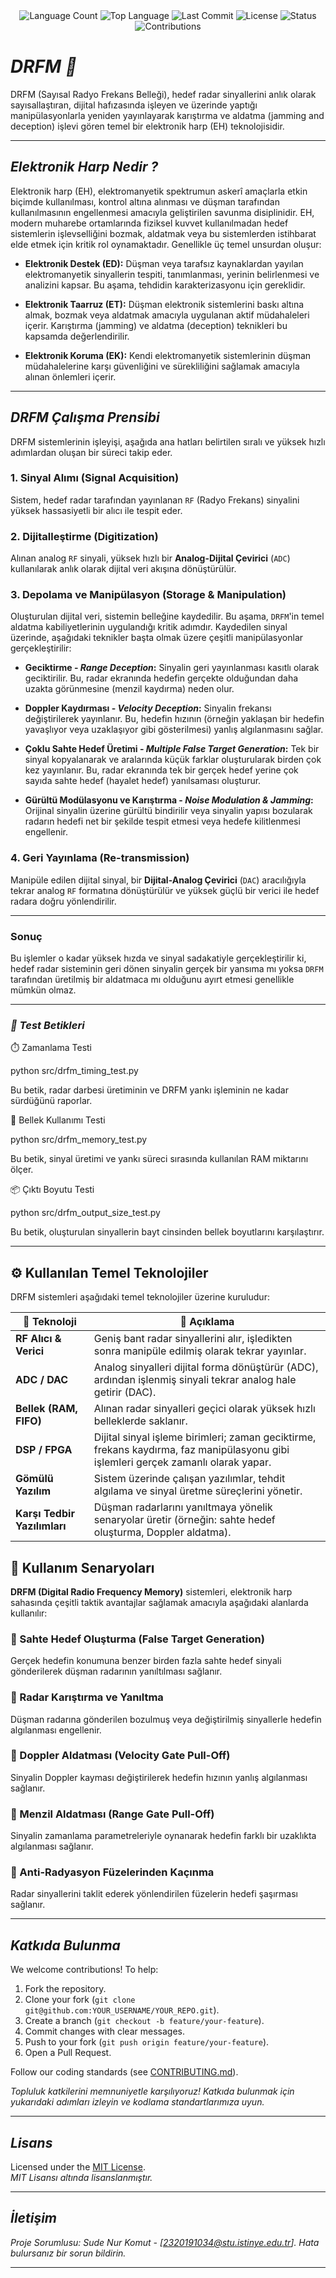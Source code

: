 <div align="center">
  <img src="https://img.shields.io/github/languages/count/keyvanarasteh/Project?style=flat-square&color=blueviolet" alt="Language Count">
  <img src="https://img.shields.io/github/languages/top/keyvanarasteh/Project?style=flat-square&color=1e90ff" alt="Top Language">
  <img src="https://img.shields.io/github/last-commit/keyvanarasteh/Project?style=flat-square&color=ff69b4" alt="Last Commit">
  <img src="https://img.shields.io/github/license/keyvanarasteh/Project?style=flat-square&color=yellow" alt="License">
  <img src="https://img.shields.io/badge/Status-Active-green?style=flat-square" alt="Status">
  <img src="https://img.shields.io/badge/Contributions-Welcome-brightgreen?style=flat-square" alt="Contributions">
</div>

# *DRFM   📡*


 DRFM (Sayısal Radyo Frekans Belleği), hedef radar sinyallerini anlık olarak sayısallaştıran, dijital hafızasında işleyen ve üzerinde yaptığı manipülasyonlarla yeniden yayınlayarak karıştırma ve aldatma (jamming and deception) işlevi gören temel bir elektronik harp (EH) teknolojisidir.

---

## *Elektronik Harp  Nedir ?*

Elektronik harp (EH), elektromanyetik spektrumun askerî amaçlarla etkin biçimde kullanılması, kontrol altına alınması ve düşman tarafından kullanılmasının engellenmesi amacıyla geliştirilen savunma disiplinidir. EH, modern muharebe ortamlarında fiziksel kuvvet kullanılmadan hedef sistemlerin işlevselliğini bozmak, aldatmak veya bu sistemlerden istihbarat elde etmek için kritik rol oynamaktadır.
Genellikle üç temel unsurdan oluşur:

- **Elektronik Destek (ED):** Düşman veya tarafsız kaynaklardan yayılan elektromanyetik sinyallerin tespiti, tanımlanması, yerinin belirlenmesi ve analizini kapsar. Bu aşama, tehdidin karakterizasyonu için gereklidir.
  
- **Elektronik Taarruz (ET):** Düşman elektronik sistemlerini baskı altına almak, bozmak veya aldatmak amacıyla uygulanan aktif müdahaleleri içerir. Karıştırma (jamming) ve aldatma (deception) teknikleri bu kapsamda değerlendirilir.

- **Elektronik Koruma (EK):** Kendi elektromanyetik sistemlerinin düşman müdahalelerine karşı güvenliğini ve sürekliliğini sağlamak amacıyla alınan önlemleri içerir.


---

## *DRFM Çalışma Prensibi*
 


DRFM sistemlerinin işleyişi, aşağıda ana hatları belirtilen sıralı ve yüksek hızlı adımlardan oluşan bir süreci takip eder.



### 1. Sinyal Alımı (Signal Acquisition)
Sistem, hedef radar tarafından yayınlanan `RF` (Radyo Frekans) sinyalini yüksek hassasiyetli bir alıcı ile tespit eder.


### 2. Dijitalleştirme (Digitization)
Alınan analog `RF` sinyali, yüksek hızlı bir **Analog-Dijital Çevirici** (`ADC`) kullanılarak anlık olarak dijital veri akışına dönüştürülür.



### 3. Depolama ve Manipülasyon (Storage & Manipulation)
Oluşturulan dijital veri, sistemin belleğine kaydedilir. Bu aşama, `DRFM`'in temel aldatma kabiliyetlerinin uygulandığı kritik adımdır. Kaydedilen sinyal üzerinde, aşağıdaki teknikler başta olmak üzere çeşitli manipülasyonlar gerçekleştirilir:



* **Geciktirme - *Range Deception*:** Sinyalin geri yayınlanması kasıtlı olarak geciktirilir. Bu, radar ekranında hedefin gerçekte olduğundan daha uzakta görünmesine (menzil kaydırma) neden olur.



* **Doppler Kaydırması - *Velocity Deception*:** Sinyalin frekansı değiştirilerek yayınlanır. Bu, hedefin hızının (örneğin yaklaşan bir hedefin yavaşlıyor veya uzaklaşıyor gibi gösterilmesi) yanlış algılanmasını sağlar.


* **Çoklu Sahte Hedef Üretimi - *Multiple False Target Generation*:** Tek bir sinyal kopyalanarak ve aralarında küçük farklar oluşturularak birden çok kez yayınlanır. Bu, radar ekranında tek bir gerçek hedef yerine çok sayıda sahte hedef (hayalet hedef) yanılsaması oluşturur.



* **Gürültü Modülasyonu ve Karıştırma - *Noise Modulation & Jamming*:** Orijinal sinyalin üzerine gürültü bindirilir veya sinyalin yapısı bozularak radarın hedefi net bir şekilde tespit etmesi veya hedefe kilitlenmesi engellenir.



### 4. Geri Yayınlama (Re-transmission)
Manipüle edilen dijital sinyal, bir **Dijital-Analog Çevirici** (`DAC`) aracılığıyla tekrar analog `RF` formatına dönüştürülür ve yüksek güçlü bir verici ile hedef radara doğru yönlendirilir.

---

### Sonuç
Bu işlemler o kadar yüksek hızda ve sinyal sadakatiyle gerçekleştirilir ki, hedef radar sisteminin geri dönen sinyalin gerçek bir yansıma mı yoksa `DRFM` tarafından üretilmiş bir aldatmaca mı olduğunu ayırt etmesi genellikle mümkün olmaz.



---


### *🧪 Test Betikleri*


⏱️ Zamanlama Testi

python src/drfm_timing_test.py

Bu betik, radar darbesi üretiminin ve DRFM yankı işleminin ne kadar sürdüğünü raporlar.



🧠 Bellek Kullanımı Testi

python src/drfm_memory_test.py

Bu betik, sinyal üretimi ve yankı süreci sırasında kullanılan RAM miktarını ölçer.



📦 Çıktı Boyutu Testi

python src/drfm_output_size_test.py


Bu betik, oluşturulan sinyallerin bayt cinsinden bellek boyutlarını karşılaştırır.

---






## ⚙️ Kullanılan Temel Teknolojiler

DRFM sistemleri aşağıdaki temel teknolojiler üzerine kuruludur:

| 🧩 **Teknoloji**             | 📘 **Açıklama**                                                                 |
|-----------------------------|----------------------------------------------------------------------------------|
| **RF Alıcı & Verici**        | Geniş bant radar sinyallerini alır, işledikten sonra manipüle edilmiş olarak tekrar yayınlar. |
| **ADC / DAC**                | Analog sinyalleri dijital forma dönüştürür (ADC), ardından işlenmiş sinyali tekrar analog hale getirir (DAC). |
| **Bellek (RAM, FIFO)**       | Alınan radar sinyalleri geçici olarak yüksek hızlı belleklerde saklanır.      |
| **DSP / FPGA**               | Dijital sinyal işleme birimleri; zaman geciktirme, frekans kaydırma, faz manipülasyonu gibi işlemleri gerçek zamanlı olarak yapar. |
| **Gömülü Yazılım**           | Sistem üzerinde çalışan yazılımlar, tehdit algılama ve sinyal üretme süreçlerini yönetir. |
| **Karşı Tedbir Yazılımları** | Düşman radarlarını yanıltmaya yönelik senaryolar üretir (örneğin: sahte hedef oluşturma, Doppler aldatma). |





## 🚀 Kullanım Senaryoları

**DRFM (Digital Radio Frequency Memory)** sistemleri, elektronik harp sahasında çeşitli taktik avantajlar sağlamak amacıyla aşağıdaki alanlarda kullanılır:

### 🎯 Sahte Hedef Oluşturma (False Target Generation)
Gerçek hedefin konumuna benzer birden fazla sahte hedef sinyali gönderilerek düşman radarının yanıltılması sağlanır.

### 🎯 Radar Karıştırma ve Yanıltma
Düşman radarına gönderilen bozulmuş veya değiştirilmiş sinyallerle hedefin algılanması engellenir.

### 🎯 Doppler Aldatması (Velocity Gate Pull-Off)
Sinyalin Doppler kayması değiştirilerek hedefin hızının yanlış algılanması sağlanır.

### 🎯 Menzil Aldatması (Range Gate Pull-Off)
Sinyalin zamanlama parametreleriyle oynanarak hedefin farklı bir uzaklıkta algılanması sağlanır.

### 🎯 Anti-Radyasyon Füzelerinden Kaçınma
Radar sinyallerini taklit ederek yönlendirilen füzelerin hedefi şaşırması sağlanır.





















---

## *Katkıda Bulunma*

We welcome contributions! To help:  
1. Fork the repository.  
2. Clone your fork (`git clone git@github.com:YOUR_USERNAME/YOUR_REPO.git`).  
3. Create a branch (`git checkout -b feature/your-feature`).  
4. Commit changes with clear messages.  
5. Push to your fork (`git push origin feature/your-feature`).  
6. Open a Pull Request.  

Follow our coding standards (see [CONTRIBUTING.md](CONTRIBUTING.md)).  

*Topluluk katkilerini memnuniyetle karşılıyoruz! Katkıda bulunmak için yukarıdaki adımları izleyin ve kodlama standartlarımıza uyun.*

---

## *Lisans*

Licensed under the [MIT License](LICENSE.md).  
*MIT Lisansı altında lisanslanmıştır.*


---

## *İletişim* 


*Proje Sorumlusu: Sude Nur Komut - [2320191034@stu.istinye.edu.tr]. Hata bulursanız bir sorun bildirin.*

---


